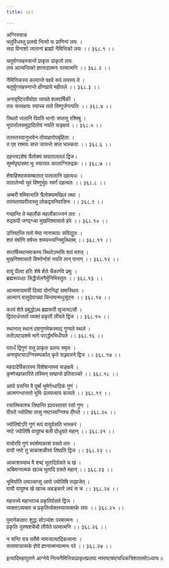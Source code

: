 ```yaml
---
title: ३६९

---
```

अग्निरुवाच  
चतुर्विधस्तु प्रलयो नित्यो यः प्राणिनां लयः ।  
सदा विनाशो जातानां ब्राह्मो नैमित्तिको लयः ।। ३६८.१ ।।  
  
चतुर्यगसहस्त्रान्ते प्राकृतः प्राकृतो लयः  
लय आत्यन्तिको ज्ञानादात्मनः परमात्मनि ।। ३६८.२ ।।  
  
नैमित्तिकस्य कल्पान्ते वक्ष्ये रूपं लयस्य ते ।  
चतुर्युगसहस्नान्ते क्षीणप्राये महीतले ।। ३६८.३ ।।  
  
अनावृष्टिरतीवोग्रा जायते शतवार्षिकी ।  
ततः सत्त्वक्षयः स्याच्च ततो विष्णुर्जगत्पतिः ।। ३६८.४ ।।  
  
स्थितो जलानि पिवति भानोः सप्तसु रश्मिषु ।  
भूपार्तालसमुद्रादितोयं नयति सङ्क्षयं ।। ३६८.५ ।।  
  
ततस्तस्यानुभावेन तोयाहारोपबृंहिताः ।  
त एव रश्मयः सप्त जायन्ते सप्त भास्कराः ।। ३६८.६ ।।  
  
दहन्त्यऽशेषं त्रैलोक्यं सपातालतलं द्विज।  
सूर्म्मपृष्ठसमा भूः स्यात्ततः कालाग्निरुद्रकः ।। ३६८.७ ।।  
  
शेषाहिश्वाससम्बातात् पातालानि दहत्यधः ।  
पातालेभ्यो भुवं विष्णुर्भुवः स्वर्गं दहत्यतः ।। ३६८.८ ।।  
  
अम्बरी षमिवाभाति त्रैलोक्यामखिलं तथा ।  
ततस्तापपरीतास्तु लोकद्वयनिवासिनः ।। ३६८.९ ।।  
  
गच्छन्ति ते महर्लोकं महर्लोकाज्जनं ततः ।  
रुद्ररूपी जगद्दग्ध्वा मुखनिश्वासतो हरेः ।। ३६८.१० ।।  
  
उत्तिष्ठन्ति ततो मेघा नानारूपाः सविद्युतः ।  
शतं वंर्षाणि वर्षन्तः शमयन्त्यग्निमुत्थितम् ।। ३६८.११ ।।  
  
सप्तर्षिस्थानमाक्रम्य स्थितेऽम्भसि शतं मरुत् ।  
मुखनिश्वासतो विष्णोर्नाशं नयति तान् घनान् ।। ३६८.१२ ।।  
  
वायुं पीत्वा हरिः शेषे शेते चैकार्णवे प्रमुः ।  
ब्रह्मरूपधऱः सिद्धैर्जलगैर्मुनिभिस्तुतः ।। ३६८.१३ ।।  
  
आत्ममायामयीं दिव्यां योगनिद्रां समास्थितः ।  
आत्मानं वासुदेवाख्यां चिन्तयन्मधुसूदनः ।। ३६८.१४ ।।  
  
कल्पं शेते प्रबुद्धोऽथ ब्रह्मरूपी सृजत्यऽसौ ।  
द्विपरार्धन्ततो व्यक्तं प्रकृतौ लीयते द्विज ।। ३६८.१५ ।।  
  
स्थानात् स्थानं दशगुणमेकस्माद् गुण्यते स्थले ।  
ततोऽष्टादशमे भागे परार्द्धमभिधीयते ।। ३६८.१६ ।।  
  
परार्धं द्विगुणं यत्तु प्राकृतः प्रलयः स्मृतः ।  
अनावृष्ट्याऽग्निसम्पर्कात् कृते सञ्ज्वलने द्विज ।। ३६८.१७ ।।  
  
महदादेर्विकारस्य विशेषान्तस्य सङ्क्षये ।  
कृष्णेच्छाकारिते तस्मिन् सम्प्राप्ते प्रतिसञ्चरे ।। ३६८.१८ ।।  
  
आपो ग्रसन्ति वै पूर्ब्वं भूमेर्गन्धादिकं गुणं ।  
आत्मगन्धात्ततो भूमिः प्रलयत्वाय कल्पते ।। ३६८.१९ ।।  
  
रसात्मिकाश्च तिष्ठन्ति ह्यापस्तासां रसो गुणः ।  
पीयते ज्योतिषा तासु नष्टास्वग्निश्च दीप्य्ते ।। ३६८.२० ।।  
  
ज्योतिषोऽपि गुणं रूपं वायुर्ग्रसति भास्करं ।  
नष्टे ज्योतिषि वायुश्च बली दोधूयते महान् ।। ३६८.२१ ।।  
  
वायोरपि गुणं स्पर्शमाकाशं ग्रसते ततः ।  
वायौ नष्टे तु चाकाशन्नीरवं तिष्ठति द्विज ।। ३६८.२२ ।।  
  
आकाशस्याथ वै शब्दं भूतादिर्ग्रसते च खं ।  
अबिमानात्मकं खञ्च भूतादि ग्रसते महान् ।। ३६८.२३ ।।  
  
भूमिर्याति लयञ्चाप्सु आपो ज्योतिषि तद्‌व्रजेत् ।  
वायौ वायुश्च खे खञ्च अहङ्कारे लयं स च ।। ३६८.२४ ।।  
  
महत्तत्त्वे महान्तञ्च प्रकृतिर्ग्रसते द्विज ।  
व्यक्ताऽव्यक्ता च प्रकृतिर्व्यक्तस्याव्यक्तके लयः ।। ३६८.२५ ।।  
  
पुमानेकाक्षरः शुद्धः सोऽप्यंशः परमात्मनः ।  
प्रकृतिः पुरुषशचैचौ लीयेते परमात्मनि ।। ३६८.२६ ।।  
  
न सन्ति यत्र सर्वेशे नामजात्यादिकल्पनाः ।  
सत्तामात्रात्मके ज्ञेये ज्ञानात्मन्यात्मनः परे ।। ३६८.२७ ।।  
  
इत्यादिमहापुराणे आग्नेये नित्यनैमित्तिकप्राकृतप्रलया नामाष्टषष्ट्यधिकत्रिशततमोऽध्यायः॥